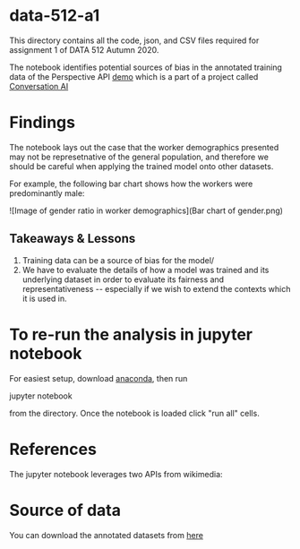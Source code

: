 # data-512-a1
This directory contains all the code, json, and CSV files required for assignment 1 of DATA 512 Autumn 2020.

The notebook identifies potential sources of bias in the annotated training data of the Perspective API [demo](https://www.perspectiveapi.com/#/home) which is a part of a project called [Conversation AI](https://conversationai.github.io/)

# Findings
The notebook lays out the case that the worker demographics presented may not be represetnative of the general population, and therefore we should be careful when applying the trained model onto other datasets.

For example, the following bar chart shows how the workers were predominantly male:

![Image of gender ratio in worker demographics](Bar chart of gender.png)

## Takeaways & Lessons

<ol>
   <li>Training data can be a source of bias for the model/</li>
   <li>We have to evaluate the details of how a model was trained and its underlying dataset in order to evaluate its fairness and representativeness -- especially if we wish to extend the contexts which it is used in.</li>
</ol>

# To re-run the analysis in jupyter notebook
For easiest setup, download [anaconda](https://www.anaconda.com/), then run

   jupyter notebook

from the directory. Once the notebook is loaded click "run all" cells.

# References
The jupyter notebook leverages two APIs from wikimedia:

# Source of data
You can download the annotated datasets from [here](https://figshare.com/projects/Wikipedia_Talk/16731)
